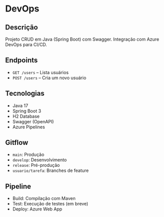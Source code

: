 # DevOps

## Descrição
Projeto CRUD em Java (Spring Boot) com Swagger. Integração com Azure DevOps para CI/CD.

## Endpoints
- `GET /users` – Lista usuários
- `POST /users` – Cria um novo usuário

## Tecnologias
- Java 17
- Spring Boot 3
- H2 Database
- Swagger (OpenAPI)
- Azure Pipelines

## Gitflow
- `main`: Produção
- `develop`: Desenvolvimento
- `release`: Pré-produção
- `usuario/tarefa`: Branches de feature

## Pipeline
- Build: Compilação com Maven
- Test: Execução de testes (em breve)
- Deploy: Azure Web App
